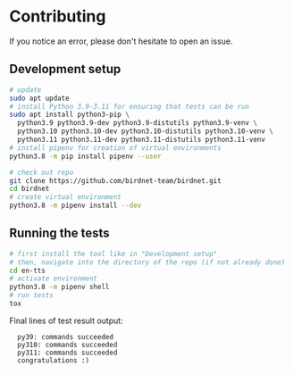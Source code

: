 # Contributing

If you notice an error, please don't hesitate to open an issue.

## Development setup

```sh
# update
sudo apt update
# install Python 3.9-3.11 for ensuring that tests can be run
sudo apt install python3-pip \
  python3.9 python3.9-dev python3.9-distutils python3.9-venv \
  python3.10 python3.10-dev python3.10-distutils python3.10-venv \
  python3.11 python3.11-dev python3.11-distutils python3.11-venv
# install pipenv for creation of virtual environments
python3.8 -m pip install pipenv --user

# check out repo
git clone https://github.com/birdnet-team/birdnet.git
cd birdnet
# create virtual environment
python3.8 -m pipenv install --dev
```

## Running the tests

```sh
# first install the tool like in "Development setup"
# then, navigate into the directory of the repo (if not already done)
cd en-tts
# activate environment
python3.8 -m pipenv shell
# run tests
tox
```

Final lines of test result output:

```log
  py39: commands succeeded
  py310: commands succeeded
  py311: commands succeeded
  congratulations :)
```
